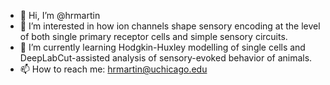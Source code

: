 - 👋 Hi, I’m @hrmartin
- 👀 I’m interested in how ion channels shape sensory encoding at the level of both single primary receptor cells and simple sensory circuits.
- 🌱 I’m currently learning Hodgkin-Huxley modelling of single cells and DeepLabCut-assisted analysis of sensory-evoked behavior of animals.
- 📫 How to reach me: hrmartin@uchicago.edu

<!---
hrmartin/hrmartin is a ✨ special ✨ repository because its `README.md` (this file) appears on your GitHub profile.
You can click the Preview link to take a look at your changes.
--->
